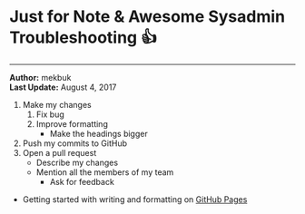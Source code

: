 # Just for Note & Awesome Sysadmin Troubleshooting :+1:
-------------------------------------------------

<strong>Author:</strong> mekbuk<br/><strong>Last Update:</strong> August 4, 2017


1. Make my changes
    1. Fix bug
    2. Improve formatting
        - Make the headings bigger
2. Push my commits to GitHub
3. Open a pull request
    * Describe my changes
    * Mention all the members of my team
        * Ask for feedback
        
* Getting started with writing and formatting on [GitHub Pages](https://help.github.com/articles/getting-started-with-writing-and-formatting-on-github/)
